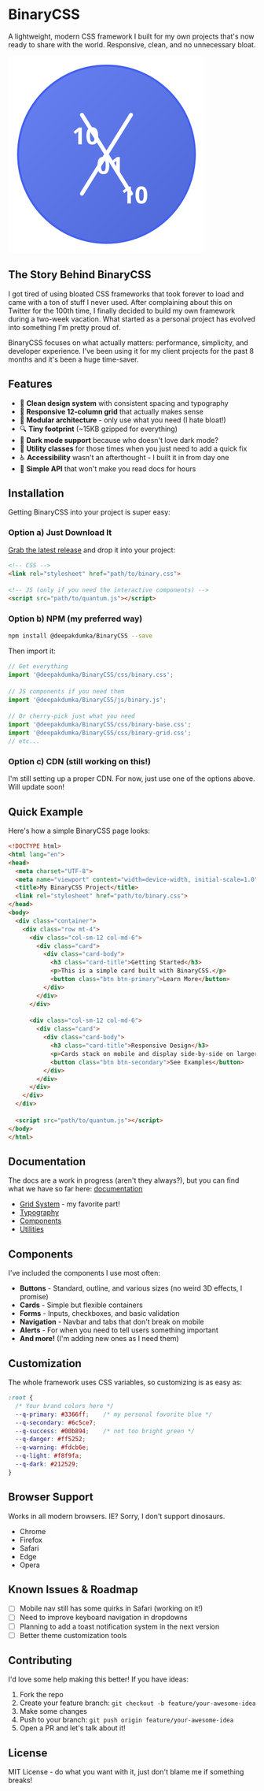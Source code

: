 # BinaryCSS

A lightweight, modern CSS framework I built for my own projects that's now ready to share with the world. Responsive, clean, and no unnecessary bloat.

![BinaryCSS Logo](public/img/binary-logo-color.svg)

## The Story Behind BinaryCSS

I got tired of using bloated CSS frameworks that took forever to load and came with a ton of stuff I never used. After complaining about this on Twitter for the 100th time, I finally decided to build my own framework during a two-week vacation. What started as a personal project has evolved into something I'm pretty proud of.

BinaryCSS focuses on what actually matters: performance, simplicity, and developer experience. I've been using it for my client projects for the past 8 months and it's been a huge time-saver.

## Features

- 🎨 **Clean design system** with consistent spacing and typography
- 📱 **Responsive 12-column grid** that actually makes sense
- 🧩 **Modular architecture** - only use what you need (I hate bloat!)
- 🔍 **Tiny footprint** (~15KB gzipped for everything)
- 🌙 **Dark mode support** because who doesn't love dark mode?
- 🧰 **Utility classes** for those times when you just need to add a quick fix
- ♿ **Accessibility** wasn't an afterthought - I built it in from day one
- 🚀 **Simple API** that won't make you read docs for hours

## Installation

Getting BinaryCSS into your project is super easy:

### Option a) Just Download It

[Grab the latest release](https://github.com/Deepakdumka1/css-framework/releases) and drop it into your project:

```html
<!-- CSS -->
<link rel="stylesheet" href="path/to/binary.css">

<!-- JS (only if you need the interactive components) -->
<script src="path/to/quantum.js"></script>
```

### Option b) NPM (my preferred way)

```bash
npm install @deepakdumka/BinaryCSS --save
```

Then import it:

```javascript
// Get everything
import '@deepakdumka/BinaryCSS/css/binary.css';

// JS components if you need them
import '@deepakdumka/BinaryCSS/js/binary.js';

// Or cherry-pick just what you need
import '@deepakdumka/BinaryCSS/css/binary-base.css';
import '@deepakdumka/BinaryCSS/css/binary-grid.css';
// etc...
```

### Option c) CDN (still working on this!)

I'm still setting up a proper CDN. For now, just use one of the options above. Will update soon!

## Quick Example

Here's how a simple BinaryCSS page looks:

```html
<!DOCTYPE html>
<html lang="en">
<head>
  <meta charset="UTF-8">
  <meta name="viewport" content="width=device-width, initial-scale=1.0">
  <title>My BinaryCSS Project</title>
  <link rel="stylesheet" href="path/to/binary.css">
</head>
<body>
  <div class="container">
    <div class="row mt-4">
      <div class="col-sm-12 col-md-6">
        <div class="card">
          <div class="card-body">
            <h3 class="card-title">Getting Started</h3>
            <p>This is a simple card built with BinaryCSS.</p>
            <button class="btn btn-primary">Learn More</button>
          </div>
        </div>
      </div>
      
      <div class="col-sm-12 col-md-6">
        <div class="card">
          <div class="card-body">
            <h3 class="card-title">Responsive Design</h3>
            <p>Cards stack on mobile and display side-by-side on larger screens.</p>
            <button class="btn btn-secondary">See Examples</button>
          </div>
        </div>
      </div>
    </div>
  </div>
  
  <script src="path/to/quantum.js"></script>
</body>
</html>
```

## Documentation

The docs are a work in progress (aren't they always?), but you can find what we have so far here:
[documentation](https://deepak-css-framework.vercel.app/)

- [Grid System](https://deepak-css-framework.vercel.app/#grid-system) - my favorite part!
- [Typography](https://deepak-css-framework.vercel.app/#typography)
- [Components](https://deepak-css-framework.vercel.app/#components)
- [Utilities](https://deepak-css-framework.vercel.app/#utilities)

## Components

I've included the components I use most often:

- **Buttons** - Standard, outline, and various sizes (no weird 3D effects, I promise)
- **Cards** - Simple but flexible containers
- **Forms** - Inputs, checkboxes, and basic validation
- **Navigation** - Navbar and tabs that don't break on mobile
- **Alerts** - For when you need to tell users something important
- **And more!** (I'm adding new ones as I need them)

## Customization

The whole framework uses CSS variables, so customizing is as easy as:

```css
:root {
  /* Your brand colors here */
  --q-primary: #3366ff;    /* my personal favorite blue */
  --q-secondary: #6c5ce7;
  --q-success: #00b894;    /* not too bright green */
  --q-danger: #ff5252;
  --q-warning: #fdcb6e;
  --q-light: #f8f9fa;
  --q-dark: #212529;
}
```

## Browser Support

Works in all modern browsers. IE? Sorry, I don't support dinosaurs.

- Chrome
- Firefox
- Safari
- Edge
- Opera

## Known Issues & Roadmap

- [ ] Mobile nav still has some quirks in Safari (working on it!)
- [ ] Need to improve keyboard navigation in dropdowns
- [ ] Planning to add a toast notification system in the next version
- [ ] Better theme customization tools

## Contributing

I'd love some help making this better! If you have ideas:

1. Fork the repo
2. Create your feature branch: `git checkout -b feature/your-awesome-idea`
3. Make some changes
4. Push to your branch: `git push origin feature/your-awesome-idea`
5. Open a PR and let's talk about it!

## License

MIT License - do what you want with it, just don't blame me if something breaks!

